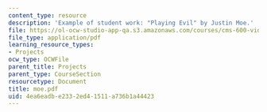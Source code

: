 ```yaml
---
content_type: resource
description: 'Example of student work: "Playing Evil" by Justin Moe.'
file: https://ol-ocw-studio-app-qa.s3.amazonaws.com/courses/cms-600-videogame-theory-and-analysis-fall-2007/4ea6eadbe2332ed41511a736b1a44423_moe.pdf
file_type: application/pdf
learning_resource_types:
- Projects
ocw_type: OCWFile
parent_title: Projects
parent_type: CourseSection
resourcetype: Document
title: moe.pdf
uid: 4ea6eadb-e233-2ed4-1511-a736b1a44423
---
```

